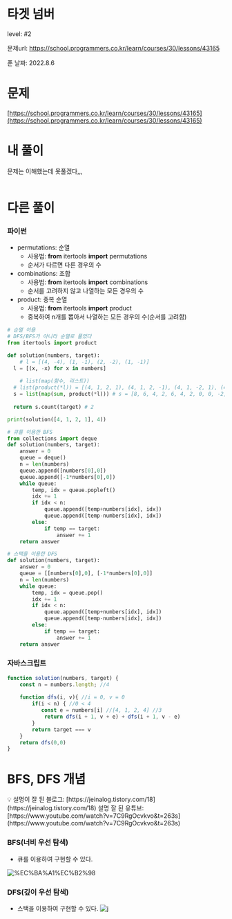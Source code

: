 # 타겟 넘버

level: #2

문제url: https://school.programmers.co.kr/learn/courses/30/lessons/43165

푼 날짜: 2022.8.6

# 문제

[https://school.programmers.co.kr/learn/courses/30/lessons/43165](https://school.programmers.co.kr/learn/courses/30/lessons/43165)

# 내 풀이

문제는 이해했는데 못풀겠다,,, 

```python

```

# 다른 풀이

### 파이썬

- permutations: 순열
    - 사용법: **from** itertools **import** permutations
    - 순서가 다르면 다른 경우의 수
- combinations: 조합
    - 사용법: **from** itertools **import**  combinations
    - 순서를 고려하지 않고 나열하는 모든 경우의 수
- product: 중복 순열
    - 사용법: **from** itertools **import** product
    - 중복하여 n개를 뽑아서 나열하는 모든 경우의 수(순서를 고려함)

```python
# 순열 이용 
# DFS/BFS가 아니라 순열로 풀었다
from itertools import product

def solution(numbers, target):
	# l = [(4, -4), (1, -1), (2, -2), (1, -1)]
  l = [(x, -x) for x in numbers] 
	
	# list(map(함수, 리스트))
  # list(product(*l)) = [(4, 1, 2, 1), (4, 1, 2, -1), (4, 1, -2, 1), (4, 1, -2, -1), (4, -1, 2, 1), (4, -1, 2, -1), (4, -1, -2, 1), (4, -1, -2, -1), (-4, 1, 2, 1), (-4, 1, 2, -1), (-4, 1, -2, 1), (-4, 1, -2, -1), (-4, -1, 2, 1), (-4, -1, 2, -1), (-4, -1, -2, 1), (-4, -1, -2, -1)]
  s = list(map(sum, product(*l))) # s = [8, 6, 4, 2, 6, 4, 2, 0, 0, -2, -4, -6, -2, -4, -6, -8]
  
  return s.count(target) # 2

print(solution([4, 1, 2, 1], 4))
```

```python
# 큐를 이용한 BFS
from collections import deque
def solution(numbers, target):
    answer = 0
    queue = deque()
    n = len(numbers)
    queue.append([numbers[0],0])
    queue.append([-1*numbers[0],0])
    while queue:
        temp, idx = queue.popleft()
        idx += 1
        if idx < n:
            queue.append([temp+numbers[idx], idx])
            queue.append([temp-numbers[idx], idx])
        else:
            if temp == target:
                answer += 1
    return answer
```

```python
# 스택을 이용한 DFS
def solution(numbers, target):
    answer = 0
    queue = [[numbers[0],0], [-1*numbers[0],0]]
    n = len(numbers)
    while queue:
        temp, idx = queue.pop()
        idx += 1
        if idx < n:
            queue.append([temp+numbers[idx], idx])
            queue.append([temp-numbers[idx], idx])
        else:
            if temp == target:
                answer += 1
    return answer
```

### 자바스크립트

```jsx
function solution(numbers, target) {
    const n = numbers.length; //4
    
    function dfs(i, v){ //i = 0, v = 0
        if(i < n) { //0 < 4
           const e = numbers[i] //[4, 1, 2, 4] //3
            return dfs(i + 1, v + e) + dfs(i + 1, v - e)
        }
        return target === v
    }
    return dfs(0,0)
}
```

# BFS, DFS 개념

<aside>
💡 설명이 잘 된 블로그: [https://jeinalog.tistory.com/18](https://jeinalog.tistory.com/18)
설명 잘 된 유튜브: [https://www.youtube.com/watch?v=7C9RgOcvkvo&t=263s](https://www.youtube.com/watch?v=7C9RgOcvkvo&t=263s)

</aside>

### BFS(너비 우선 탐색)

- 큐를 이용하여 구현할 수 있다.

![%EC%BA%A1%EC%B2%98](https://user-images.githubusercontent.com/101965666/183256882-7d2259d7-2b8e-4373-ac30-449129f246ed.png)

 
### DFS(깊이 우선 탐색)

- 스택을 이용하여 구현할 수 있다.
![j](https://user-images.githubusercontent.com/101965666/183256881-6582973b-61c7-4b7f-b41f-f3d6e6c8b0e4.png)
